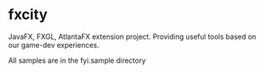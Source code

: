 # fxcity

JavaFX, FXGL, AtlantaFX extension project. Providing useful tools based on our game-dev experiences.

All samples are in the fyi.sample directory